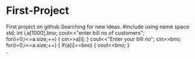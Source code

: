 # First-Project
First project on github.Searching for new ideas.
#include<iostream>
  using name space std;
  int i,a[1000],bno;
  cout<<"enter bill no of customers";
  for(i=0;i<=a.size;++)
                       {
                          cin>>a[i];
                        }
  cout<<"Enter your bill no";
  cin>>bno;
  for(i=0;i<=a.size;++)
                       {
                          if(a[i]==bno)
                       {
                         cout<<bno;
                        }           
.
